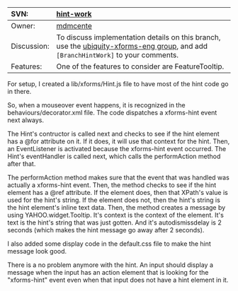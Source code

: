 | SVN: | [hint-work](http://code.google.com/p/ubiquity-xforms/source/browse/branches/hint-work) |
|:-----|:---------------------------------------------------------------------------------------|
| Owner: | [mdmcente](http://code.google.com/u/mdmcente/) |
| Discussion: | To discuss implementation details on this branch, use the [ubiquity-xforms-eng group](http://groups.google.com/group/ubiquity-xforms-eng/), and add `[BranchHintWork]` to your comments. |
| Features: | One of the features to consider are FeatureTooltip. |

For setup, I created a lib/xforms/Hint.js file to have most of the hint code go in there.

So, when a mouseover event happens, it is recognized in the behaviours/decorator.xml file.
The code dispatches a xforms-hint event next always.

The Hint's contructor is called next and checks to see if the hint element has a @for attribute on it.  If it does, it will use that context for the hint.  Then, an EventListener is activated because the xforms-hint event occurred.  The Hint's eventHandler is called next, which calls the performAction method after that.

The performAction method makes sure that the event that was handled was actually a xforms-hint event.  Then, the method checks to see if the hint element has a @ref attribute.  If the element does, then that XPath's value is used for the hint's string.  If the element does not, then the hint's string is the hint element's inline text data.  Then, the method creates a message by using YAHOO.widget.Tooltip.  It's context is the context of the element.  It's text is the hint's string that was just gotten.  And it's autodismissdelay is 2 seconds (which makes the hint message go away after 2 seconds).

I also added some display code in the default.css file to make the hint message look good.

There is a no problem anymore with the hint.  An input should display a message when the input has an action element that is looking for the "xforms-hint" event even when that input does not have a hint element in it.